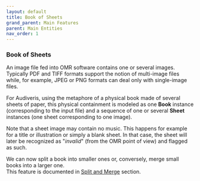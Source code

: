 ```yaml
---
layout: default
title: Book of Sheets
grand_parent: Main Features
parent: Main Entities
nav_order: 1
---
```

### Book of Sheets

An image file fed into OMR software contains one or several images.
Typically PDF and TIFF formats support the notion of multi-image files while, for example,
JPEG or PNG formats can deal only with single-image files.

For Audiveris, using the metaphore of a physical book made of several sheets of paper,
this physical containment is modeled as one **Book** instance (corresponding to the input file)
and a sequence of one or several **Sheet** instances (one sheet corresponding to one image).

Note that a sheet image may contain no music.
This happens for example for a title or illustration or simply a blank sheet.
In that case, the sheet will later be recognized as "_invalid_" (from the OMR point of view)
and flagged as such.

We can now split a book into smaller ones or, conversely, merge small books into a larger one.  
This feature is documented in [Split and Merge](split_merge.md) section.
